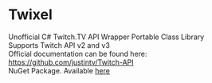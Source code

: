 Twixel
======

Unofficial C# Twitch.TV API Wrapper Portable Class Library  
Supports Twitch API v2 and v3  
Official documentation can be found here: https://github.com/justintv/Twitch-API  
NuGet Package. Available [here](https://www.nuget.org/packages/Twixel/2.0.2)
